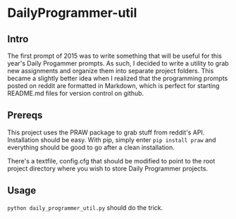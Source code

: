 # DailyProgrammer-util
## Intro
The first prompt of 2015 was to write something that will be useful for this year's Daily Progammer prompts. As such, I decided to write a utility to grab new assignments and organize them into separate project folders. This became a slightly better idea when I realized that the programming prompts posted on reddit are formatted in Markdown, which is perfect for starting README.md files for version control on github. 
## Prereqs
This project uses the PRAW package to grab stuff from reddit's API. Installation should be easy. With pip, simply enter `pip install praw` and everything should be good to go after a clean installation.

There's a textfile, config.cfg that should be modified to point to the root project directory where you wish to store Daily Programmer projects.
## Usage
`python daily_programmer_util.py` should do the trick.
